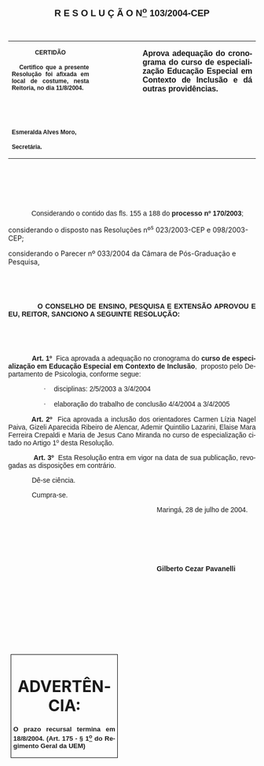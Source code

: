 <body lang=PT-BR link=blue vlink=purple style='tab-interval:35.45pt'>

<div class=Section1>

<p class=MsoNormal align=center style='text-align:center'><span
style='font-size:14.0pt;mso-bidi-font-size:12.0pt;font-family:Arial;mso-bidi-font-family:
"Times New Roman"'><![if !supportEmptyParas]>&nbsp;<![endif]><o:p></o:p></span></p>

<p class=MsoNormal align=center style='text-align:center'><b style='mso-bidi-font-weight:
normal'><span style='font-size:14.0pt;mso-bidi-font-size:12.0pt;font-family:
Arial;mso-bidi-font-family:"Times New Roman"'>R E S O L U Ç Ã O N<u><sup>o</sup></u>
103/2004-CEP<o:p></o:p></span></b></p>

<p class=MsoNormal align=center style='text-align:center'><span
style='font-size:10.0pt;mso-bidi-font-size:12.0pt;font-family:Arial;mso-bidi-font-family:
"Times New Roman"'>&nbsp;&nbsp;<o:p></o:p></span></p>

<table border=0 cellspacing=0 cellpadding=0 style='border-collapse:collapse;
 mso-padding-alt:0cm 5.4pt 0cm 5.4pt'>
 <tr>
  <td width=196 valign=top style='width:147.15pt;padding:0cm 5.4pt 0cm 5.4pt'>
  <p class=MsoNormal align=center style='text-align:center'><b
  style='mso-bidi-font-weight:normal'><span style='font-size:9.0pt;mso-bidi-font-size:
  12.0pt;font-family:Arial;mso-bidi-font-family:"Times New Roman"'>CERTIDÃO<o:p></o:p></span></b></p>
  <p class=MsoNormal style='text-align:justify'><b style='mso-bidi-font-weight:
  normal'><span style='font-size:9.0pt;mso-bidi-font-size:12.0pt;font-family:
  Arial;mso-bidi-font-family:"Times New Roman"'><span style="mso-spacerun:
  yes">   </span>Certifico que a presente Resolução foi afixada em local de
  costume, nesta Reitoria, no dia 11/8/2004.<o:p></o:p></span></b></p>
  <p class=MsoNormal style='text-align:justify'><b style='mso-bidi-font-weight:
  normal'><span style='font-size:9.0pt;mso-bidi-font-size:12.0pt;font-family:
  Arial;mso-bidi-font-family:"Times New Roman"'>&nbsp;<o:p></o:p></span></b></p>
  <p class=MsoNormal style='text-align:justify'><b style='mso-bidi-font-weight:
  normal'><span style='font-size:9.0pt;mso-bidi-font-size:12.0pt;font-family:
  Arial;mso-bidi-font-family:"Times New Roman"'>&nbsp;<o:p></o:p></span></b></p>
  <p class=MsoNormal style='mso-pagination:none;layout-grid-mode:char'><b
  style='mso-bidi-font-weight:normal'><span style='font-size:9.0pt;mso-bidi-font-size:
  12.0pt;font-family:Arial;mso-bidi-font-family:"Times New Roman"'>Esmeralda
  Alves Moro,<o:p></o:p></span></b></p>
  <p class=MsoNormal><b style='mso-bidi-font-weight:normal'><span
  style='font-size:9.0pt;mso-bidi-font-size:12.0pt;font-family:Arial;
  mso-bidi-font-family:"Times New Roman";layout-grid-mode:line'>Secretária.</span></b><b
  style='mso-bidi-font-weight:normal'><span style='font-size:9.0pt;mso-bidi-font-size:
  12.0pt;font-family:Arial;mso-bidi-font-family:"Times New Roman"'><o:p></o:p></span></b></p>
  </td>
  <td width=111 valign=top style='width:83.25pt;padding:0cm 5.4pt 0cm 5.4pt'>
  <p class=MsoNormal style='margin-right:-5.4pt'><b style='mso-bidi-font-weight:
  normal'>&nbsp;</b><b style='mso-bidi-font-weight:normal'><span
  style='font-size:11.0pt;mso-bidi-font-size:12.0pt;font-family:Arial;
  mso-bidi-font-family:"Times New Roman"'><o:p></o:p></span></b></p>
  </td>
  <td width=288 valign=top style='width:216.0pt;padding:0cm 5.4pt 0cm 5.4pt'>
  <p class=MsoNormal style='text-align:justify'><b style='mso-bidi-font-weight:
  normal'><span style='font-family:Arial;mso-bidi-font-family:"Times New Roman";
  letter-spacing:-.1pt'>Aprova adequação do cronograma do curso de
  especialização Educação Especial em Contexto de Inclusão e dá outras
  providências.<o:p></o:p></span></b></p>
  </td>
 </tr>
</table>

<p class=BodyText21><span style='font-size:10.0pt;font-family:Arial;mso-bidi-font-family:
"Times New Roman"'>&nbsp;&nbsp;<o:p></o:p></span></p>

<p class=BodyText21><span style='font-size:10.0pt;font-family:Arial;mso-bidi-font-family:
"Times New Roman"'><![if !supportEmptyParas]>&nbsp;<![endif]><o:p></o:p></span></p>

<p class=BodyText21><span style='font-size:10.0pt;font-family:Arial;mso-bidi-font-family:
"Times New Roman"'><![if !supportEmptyParas]>&nbsp;<![endif]><o:p></o:p></span></p>

<p class=MsoNormal style='text-align:justify;text-indent:35.4pt'><span
style='font-family:Arial;mso-bidi-font-family:"Times New Roman"'>Considerando o
contido das fls. 155 a 188 do <b style='mso-bidi-font-weight:normal'>processo
nº 170/2003</b>;<o:p></o:p></span></p>

<p class=MsoBodyTextIndent2>considerando o disposto nas Resoluções nº<sup>s</sup>
023/2003-CEP e 098/2003-CEP;</p>

<p class=MsoBodyTextIndent2>considerando o Parecer nº 033/2004 da Câmara de Pós-Graduação
e Pesquisa, <span style='layout-grid-mode:line'><o:p></o:p></span></p>

<p class=BodyText21 style='text-indent:35.45pt;mso-pagination:none'><b
style='mso-bidi-font-weight:normal'><span style='font-family:Arial;mso-bidi-font-family:
"Times New Roman";layout-grid-mode:line'><![if !supportEmptyParas]>&nbsp;<![endif]><o:p></o:p></span></b></p>

<p class=BodyText21 style='text-indent:35.45pt;mso-pagination:none'><b
style='mso-bidi-font-weight:normal'><span style='font-family:Arial;mso-bidi-font-family:
"Times New Roman";layout-grid-mode:line'><![if !supportEmptyParas]>&nbsp;<![endif]><o:p></o:p></span></b></p>

<p class=MsoBodyTextIndent style='text-align:justify;text-indent:0cm;
line-height:normal'><b style='mso-bidi-font-weight:normal'><span
style='font-family:Arial;mso-bidi-font-family:"Times New Roman"'><span
style='mso-tab-count:1'>            </span>O CONSELHO DE ENSINO, PESQUISA E
EXTENSÃO APROVOU E EU, REITOR, SANCIONO A SEGUINTE RESOLUÇÃO:<o:p></o:p></span></b></p>

<p class=MsoNormal style='text-align:justify;text-indent:35.45pt'><b
style='mso-bidi-font-weight:normal'><span style='font-family:Arial;mso-bidi-font-family:
"Times New Roman"'><![if !supportEmptyParas]>&nbsp;<![endif]><o:p></o:p></span></b></p>

<p class=MsoNormal style='text-align:justify;text-indent:35.45pt'><b
style='mso-bidi-font-weight:normal'><span style='font-family:Arial;mso-bidi-font-family:
"Times New Roman"'><![if !supportEmptyParas]>&nbsp;<![endif]><o:p></o:p></span></b></p>

<p class=MsoNormal style='text-align:justify;text-indent:36.0pt;tab-stops:12.0cm 14.0cm'><b
style='mso-bidi-font-weight:normal'><span style='font-family:Arial;mso-bidi-font-family:
"Times New Roman"'>Art. 1º<span style="mso-spacerun: yes">  </span></span></b><span
style='font-family:Arial;mso-bidi-font-family:"Times New Roman"'>Fica aprovada
a adequação no cronograma do <b>curso de especialização em Educação Especial em
Contexto de Inclusão</b>,<span style="mso-spacerun: yes">  </span>proposto pelo
Departamento de Psicologia, conforme segue:<o:p></o:p></span></p>

<p class=MsoNormal style='margin-left:72.0pt;text-align:justify;text-indent:
-18.0pt;mso-list:l308 level1 lfo465'><![if !supportLists]><span
style='font-family:Symbol'>·<span style='font:7.0pt "Times New Roman"'>&nbsp;&nbsp;&nbsp;&nbsp;&nbsp;&nbsp;
</span></span><![endif]><span style='font-family:Arial;mso-bidi-font-family:
"Times New Roman"'>disciplinas:<span style='mso-tab-count:1'> </span><span
style='mso-tab-count:1'> </span><span style='mso-tab-count:1'> </span><span
style='mso-tab-count:1'> </span><span style='mso-tab-count:1'> </span><span
style='mso-tab-count:1'> </span>2/5/2003 a 3/4/2004<o:p></o:p></span></p>

<p class=MsoNormal style='margin-left:72.0pt;text-align:justify;text-indent:
-18.0pt;mso-list:l308 level1 lfo465'><![if !supportLists]><span
style='font-family:Symbol'>·<span style='font:7.0pt "Times New Roman"'>&nbsp;&nbsp;&nbsp;&nbsp;&nbsp;&nbsp;
</span></span><![endif]><span style='font-family:Arial;mso-bidi-font-family:
"Times New Roman"'>elaboração do trabalho de conclusão<span style='mso-tab-count:
1'> </span><span style='mso-tab-count:1'> </span>4/4/2004 a 3/4/2005<o:p></o:p></span></p>

<p class=MsoNormal style='text-align:justify;text-indent:35.45pt'><b><span
style='font-family:Arial;mso-bidi-font-family:"Times New Roman"'>Art. 2º</span></b><span
style='font-family:Arial;mso-bidi-font-family:"Times New Roman"'><span
style="mso-spacerun: yes">  </span>Fica aprovada a inclusão dos orientadores
Carmen Lízia Nagel Paiva, Gizeli Aparecida Ribeiro de Alencar, Ademir Quintilio
Lazarini, Elaise Mara Ferreira Crepaldi e Maria de Jesus Cano Miranda no curso
de especialização citado no Artigo 1º desta Resolução.<o:p></o:p></span></p>

<p class=MsoNormal style='text-align:justify'><span style='font-family:Arial'><span
style='mso-tab-count:1'>            </span><b>Art. 3º</b><span
style="mso-spacerun: yes">  </span>Esta Resolução entra</span><span
style='font-family:Arial;mso-bidi-font-family:"Times New Roman"'> em vigor na
data de sua publicação, revogadas as disposições em contrário.<o:p></o:p></span></p>

<p class=MsoNormal style='text-align:justify;text-indent:36.0pt'><span
style='font-family:Arial;mso-bidi-font-family:"Times New Roman"'>Dê-se ciência.<o:p></o:p></span></p>

<p class=MsoNormal style='text-align:justify;text-indent:36.0pt;tab-stops:308.25pt'><span
style='font-family:Arial;mso-bidi-font-family:"Times New Roman"'>Cumpra-se.<span
style='mso-tab-count:1'>               </span><o:p></o:p></span></p>

<p class=MsoNormal style='text-align:justify;text-indent:8.0cm'><span
style='font-family:Arial;mso-bidi-font-family:"Times New Roman"'>Maringá, 28 de
julho de 2004.<o:p></o:p></span></p>

<p class=MsoNormal style='text-align:justify;text-indent:241.0pt'><span
style='font-family:Arial;mso-bidi-font-family:"Times New Roman"'><![if !supportEmptyParas]>&nbsp;<![endif]><o:p></o:p></span></p>

<p class=MsoNormal style='text-align:justify;text-indent:241.0pt'><span
style='font-family:Arial;mso-bidi-font-family:"Times New Roman"'>&nbsp;<o:p></o:p></span></p>

<p class=MsoNormal style='text-align:justify;text-indent:241.0pt;tab-stops:
234.0pt 279.0pt'><span style='font-family:Arial;mso-bidi-font-family:"Times New Roman"'>&nbsp;<o:p></o:p></span></p>

<p class=MsoNormal style='text-align:justify;text-indent:8.0cm'><b
style='mso-bidi-font-weight:normal'><span style='font-family:Arial;mso-bidi-font-family:
"Times New Roman"'>Gilberto Cezar Pavanelli<o:p></o:p></span></b></p>

<p class=MsoNormal style='text-align:justify'><b style='mso-bidi-font-weight:
normal'><span style='font-family:Arial;mso-bidi-font-family:"Times New Roman"'><![if !supportEmptyParas]>&nbsp;<![endif]><o:p></o:p></span></b></p>

<p class=MsoNormal style='text-align:justify'><b style='mso-bidi-font-weight:
normal'><span style='font-family:Arial;mso-bidi-font-family:"Times New Roman"'><![if !supportEmptyParas]>&nbsp;<![endif]><o:p></o:p></span></b></p>

<p class=MsoNormal style='text-align:justify'><b style='mso-bidi-font-weight:
normal'><span style='font-family:Arial;mso-bidi-font-family:"Times New Roman"'><![if !supportEmptyParas]>&nbsp;<![endif]><o:p></o:p></span></b></p>

<p class=MsoNormal style='text-align:justify'><b style='mso-bidi-font-weight:
normal'><span style='font-family:Arial;mso-bidi-font-family:"Times New Roman"'><![if !supportEmptyParas]>&nbsp;<![endif]><o:p></o:p></span></b></p>

<p class=MsoNormal style='text-align:justify'><b style='mso-bidi-font-weight:
normal'><span style='font-family:Arial;mso-bidi-font-family:"Times New Roman"'><![if !supportEmptyParas]>&nbsp;<![endif]><o:p></o:p></span></b></p>

<table border=1 cellspacing=0 cellpadding=0 style='margin-left:3.5pt;
 border-collapse:collapse;border:none;mso-border-alt:solid windowtext .5pt;
 mso-padding-alt:0cm 3.5pt 0cm 3.5pt'>
 <tr>
  <td width=207 valign=top style='width:155.6pt;border:solid windowtext .5pt;
  padding:0cm 3.5pt 0cm 3.5pt'>
  <h1 align=center style='text-align:center'>ADVERTÊNCIA:<span
  style='mso-fareast-font-family:"Arial Unicode MS"'><o:p></o:p></span></h1>
  <p class=MsoNormal style='text-align:justify'><b style='mso-bidi-font-weight:
  normal'><span style='font-size:10.0pt;mso-bidi-font-size:12.0pt;font-family:
  Arial;mso-bidi-font-family:"Times New Roman"'>O prazo recursal termina em
  18/8/2004. (Art. 175 - § 1<u><sup>o</sup></u> do Regimento Geral da UEM)<o:p></o:p></span></b></p>
  </td>
 </tr>
</table>

<p class=MsoBodyText2 style='line-height:normal'><![if !supportEmptyParas]>&nbsp;<![endif]><o:p></o:p></p>

</div>

</body>
